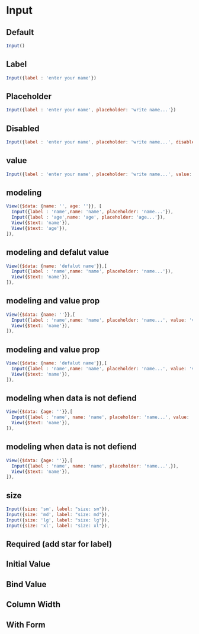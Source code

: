 # Input


## Default
```js
Input()
```

## Label
```js
Input({label : 'enter your name'})
```

## Placeholder
```js
Input({label : 'enter your name', placeholder: 'write name...'})
```
<!-- 
## Readonly
```js
Input({label : 'enter your name', placeholder: 'write name...', readOnly: true})
``` -->

## Disabled
```js
Input({label : 'enter your name', placeholder: 'write name...', disabled: true})
```

## value
```js
Input({label : 'enter your name', placeholder: 'write name...', value: 'my name'})
```

## modeling
```js
View({$data: {name: '', age: ''}}, [
  Input({label : 'name',name: 'name', placeholder: 'name...'}),
  Input({label : 'age',name: 'age', placeholder: 'age...'}),
  View({$text: 'name'}),
  View({$text: 'age'}),
]),
```

## modeling and defalut value
```js
View({$data: {name: 'defalut name'}},[
  Input({label : 'name',name: 'name', placeholder: 'name...'}),
  View({$text: 'name'}),
]),
```

## modeling and value prop
```js
View({$data: {name: ''}},[
  Input({label : 'name',name: 'name', placeholder: 'name...', value: 'value_prop value'}),
  View({$text: 'name'}),
]),
```

## modeling and value prop
```js
View({$data: {name: 'defalut name'}},[
  Input({label : 'name',name: 'name', placeholder: 'name...', value: 'value_prop name'}),
  View({$text: 'name'}),
]),
```
## modeling when data is not defiend
```js
View({$data: {age: ''}},[
  Input({label : 'name', name: 'name', placeholder: 'name...', value: 'value props given'}),
  View({$text: 'name'}),
]),
```
## modeling when data is not defiend
```js
View({$data: {age: ''}},[
  Input({label : 'name', name: 'name', placeholder: 'name...',}),
  View({$text: 'name'}),
]),
```

## size
```js
Input({size: 'sm', label: "size: sm"}),
Input({size: 'md', label: "size: md"}),
Input({size: 'lg', label: "size: lg"}),
Input({size: 'xl', label: "size: xl"}),
```



## Required (add star for label)

## Initial Value

## Bind Value

## Column Width

## With Form
